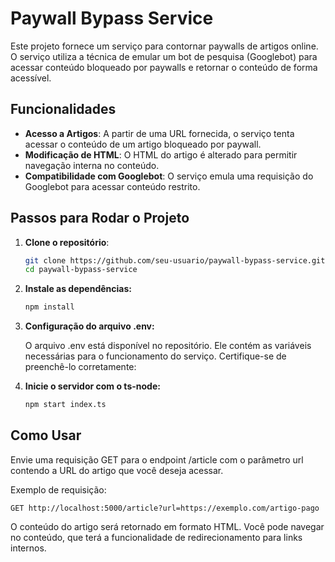 # Paywall Bypass Service

Este projeto fornece um serviço para contornar paywalls de artigos online. O serviço utiliza a técnica de emular um bot de pesquisa (Googlebot) para acessar conteúdo bloqueado por paywalls e retornar o conteúdo de forma acessível.

## Funcionalidades

- **Acesso a Artigos**: A partir de uma URL fornecida, o serviço tenta acessar o conteúdo de um artigo bloqueado por paywall.
- **Modificação de HTML**: O HTML do artigo é alterado para permitir navegação interna no conteúdo.
- **Compatibilidade com Googlebot**: O serviço emula uma requisição do Googlebot para acessar conteúdo restrito.

## Passos para Rodar o Projeto

1. **Clone o repositório**:

   ```bash
   git clone https://github.com/seu-usuario/paywall-bypass-service.git
   cd paywall-bypass-service
   
   
2. **Instale as dependências:**

	```bash
   	npm install
   	
3. **Configuração do arquivo .env:**

   O arquivo .env está disponível no repositório. Ele contém as variáveis necessárias para o funcionamento do serviço. Certifique-se de preenchê-lo corretamente:



4. **Inicie o servidor com o ts-node:**

	```bash
	npm start index.ts
	
## Como Usar

Envie uma requisição GET para o endpoint /article com o parâmetro url contendo a URL do artigo que você deseja acessar.

Exemplo de requisição:

    GET http://localhost:5000/article?url=https://exemplo.com/artigo-pago
	
O conteúdo do artigo será retornado em formato HTML. Você pode navegar no conteúdo, que terá a funcionalidade de redirecionamento para links internos.
	
	
